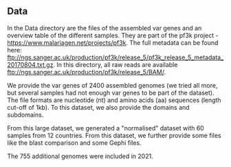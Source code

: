 ## Data

In the Data directory are the files of the assembled var genes and an overview table of the different samples. They are part of the pf3k project - https://www.malariagen.net/projects/pf3k. The full metadata can be found here: ftp://ngs.sanger.ac.uk/production/pf3k/release_5/pf3k_release_5_metadata_20170804.txt.gz. In this directory, all raw reads are available ftp://ngs.sanger.ac.uk/production/pf3k/release_5/BAM/.

We provide the var genes of 2400 assembled genomes (we tried all more, but several samples had not enough var genes to be part of the dataset). The file formats are nucleotide (nt) and amino acids (aa) sequences (length cut-off of 1kb). To this dataset, we also provide the domains and subdomains.

From this large dataset, we generated a "normalised" dataset with 60 samples from 12 countries. From this dataset, we further provide some files like the blast comparison and some Gephi files. 

The 755 additional genomes were included in 2021. 

